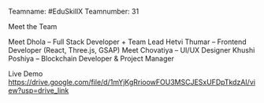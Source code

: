 Teamname: #EduSkillX
Teamnumber: 31

Meet the Team

Meet Dhola – Full Stack Developer + Team Lead
Hetvi Thumar – Frontend Developer (React, Three.js, GSAP)
Meet Chovatiya – UI/UX Designer
Khushi Poshiya – Blockchain Developer & Project Manager

Live Demo
https://drive.google.com/file/d/1mYjKgRrioowFOU3MSCJESxUFDpTkdzAI/view?usp=drive_link
